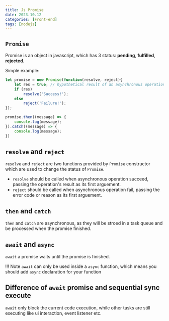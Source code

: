 ```yaml
---
title: Js Promise
date: 2023.10.12
categories: [Front-end]
tags: [nodejs]
---
```


## `Promise`

Promise is an object in javascript, which has 3 status: **pending**, **fulfilled**, **rejected**.

Simple example:

```javascript
let promise = new Promise(function(resolve, reject){
    let res = true; // hypothetical result of an asynchronous operation
    if (res)
        resolve('Success!');
    else
        reject('Failure!');
});

promise.then((message) => {
    console.log(message);
}).catch((message) => {
    console.log(message);
})
```

## `resolve` and `reject`

`resolve` and `reject` are two functions provided by `Promise` constructor which are used to change the status of `Promise`.

- `resolve` should be called when asynchronous operation succeed, passing the operation's result as its first arguement.
- `reject` should be called when asynchronous operation fail, passing the error code or reason as its first arguement.

## `then` and `catch`

`then` and `catch` are asynchronous, as they will be stroed in a task queue and be processed when the promise finished.

## `await` and `async`

`await` a promise waits until the promise is finished.

!!! Note `await` can only be used inside a `async` function, which means you should add `async` declaration for your function

## Difference of `await` promise and sequential sync execute

`await` only block the current code execution, while other tasks are still executing like ui interaction, event listener etc. 



